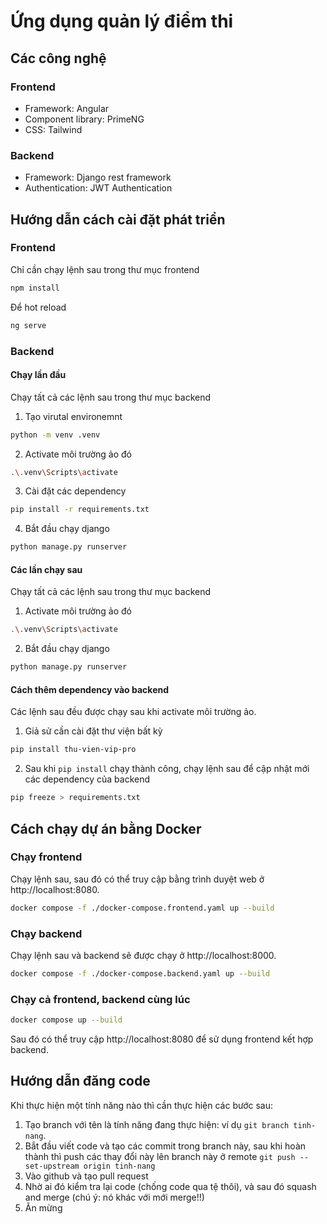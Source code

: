 # Ứng dụng quản lý điểm thi

## Các công nghệ

### Frontend

- Framework: Angular
- Component library: PrimeNG
- CSS: Tailwind

### Backend

- Framework: Django rest framework
- Authentication: JWT Authentication

## Hướng dẫn cách cài đặt phát triển

### Frontend

Chỉ cần chạy lệnh sau trong thư mục frontend
```sh
npm install
```

Để hot reload 
```sh
ng serve
```

### Backend

#### Chạy lần đầu

Chạy tất cả các lệnh sau trong thư mục backend

1. Tạo virutal environemnt
```sh
python -m venv .venv
```

2. Activate môi trường ảo đó
```sh
.\.venv\Scripts\activate
```

3. Cài đặt các dependency
```sh
pip install -r requirements.txt
```

4. Bắt đầu chạy django
```sh
python manage.py runserver
```

#### Các lần chạy sau

Chạy tất cả các lệnh sau trong thư mục backend
1. Activate môi trường ảo đó
```sh
.\.venv\Scripts\activate
```

2. Bắt đầu chạy django
```sh
python manage.py runserver
```

#### Cách thêm dependency vào backend

Các lệnh sau đều được chạy sau khi activate môi trường ảo.

1. Giả sử cần cài đặt thư viện bất kỳ
```sh
pip install thu-vien-vip-pro
```

2. Sau khi `pip install` chạy thành công, chạy lệnh sau để cập nhật mới các dependency của backend
```sh
pip freeze > requirements.txt
```

## Cách chạy dự án bằng Docker

### Chạy frontend

Chạy lệnh sau, sau đó có thể truy cập bằng trình duyệt web ở http://localhost:8080.

```sh
docker compose -f ./docker-compose.frontend.yaml up --build
```

### Chạy backend

Chạy lệnh sau và backend sẽ được chạy ở http://localhost:8000.

```sh
docker compose -f ./docker-compose.backend.yaml up --build
```

### Chạy cả frontend, backend cùng lúc

```sh
docker compose up --build
```

Sau đó có thể truy cập http://localhost:8080 để sử dụng frontend kết hợp backend.

## Hướng dẫn đăng code

Khi thực hiện một tính năng nào thì cần thực hiện các bước sau:
1. Tạo branch với tên là tính năng đang thực hiện: ví dụ `git branch tinh-nang`.
2. Bắt đầu viết code và tạo các commit trong branch này, sau khi hoàn thành thì push các thay đổi này lên branch này ở remote `git push --set-upstream origin tinh-nang`
3. Vào github và tạo pull request
4. Nhờ ai đó kiểm tra lại code (chống code qua tệ thôi), và sau đó squash and merge (chú ý: nó khác với mới merge!!)
5. Ăn mừng

